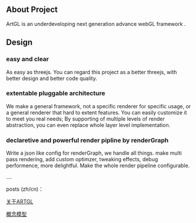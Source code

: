 

## About Project

ArtGL is an underdeveloping next generation advance webGL framework .

## Design

### easy and clear

As easy as threejs. You can regard this project as a better threejs, with better design and better code quality.

### extentable pluggable architecture

We make a general framework, not a specific renderer for specific usage, or a general renderer that hard to extent features. You can easily customize it to meet you real needs; By supporting of multiple levels of render abstraction, you can even replace whole layer level implementation.

### declaretive and powerful render pipline by renderGraph

Write a json like config for renderGraph, we handle all things. make multi pass rendering, add custom optimzer, tweaking effects, debug performence, more delightful. Make the whole render pipeline configurable.

....

posts (zh/cn)：

[关于ARTGL](./design/about.md)

[概念模型](./design/concept.md)

